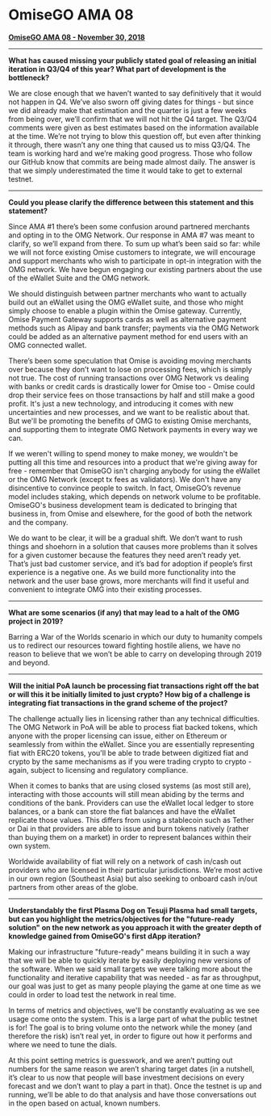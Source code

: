 # OmiseGO AMA 08

**[OmiseGO AMA 08 - November 30, 2018](https://www.reddit.com/r/omise_go/comments/a1yzns/omisego_ama_8_november_30_2018/)**

***

**What has caused missing your publicly stated goal of releasing an initial iteration in Q3/Q4 of this year? What part of development is the bottleneck?**

We are close enough that we haven’t wanted to say definitively that it would not happen in Q4. We’ve also sworn off giving dates for things - but since we did already make that estimation and the quarter is just a few weeks from being over, we’ll confirm that we will not hit the Q4 target. The Q3/Q4 comments were given as best estimates based on the information available at the time. We’re not trying to blow this question off, but even after thinking it through, there wasn’t any one thing that caused us to miss Q3/Q4. The team is working hard and we’re making good progress. Those who follow our GitHub know that commits are being made almost daily. The answer is that we simply underestimated the time it would take to get to external testnet.

***

**Could you please clarify the difference between this statement and this statement?**

Since AMA #1 there’s been some confusion around partnered merchants and opting in to the OMG Network. Our response in AMA #7 was meant to clarify, so we’ll expand from there. To sum up what’s been said so far: while we will not force existing Omise customers to integrate, we will encourage and support merchants who wish to participate in opt-in integration with the OMG network. We have begun engaging our existing partners about the use of the eWallet Suite and the OMG network.

We should distinguish between partner merchants who want to actually build out an eWallet using the OMG eWallet suite, and those who might simply choose to enable a plugin within the Omise gateway. Currently, Omise Payment Gateway supports cards as well as alternative payment methods such as Alipay and bank transfer; payments via the OMG Network could be added as an alternative payment method for end users with an OMG connected wallet.

There’s been some speculation that Omise is avoiding moving merchants over because they don’t want to lose on processing fees, which is simply not true. The cost of running transactions over OMG Network vs dealing with banks or credit cards is drastically lower for Omise too - Omise could drop their service fees on those transactions by half and still make a good profit. It's just a new technology, and introducing it comes with new uncertainties and new processes, and we want to be realistic about that. But we'll be promoting the benefits of OMG to existing Omise merchants, and supporting them to integrate OMG Network payments in every way we can.

If we weren't willing to spend money to make money, we wouldn't be putting all this time and resources into a product that we're giving away for free - remember that OmiseGO isn't charging anybody for using the eWallet or the OMG Network (except tx fees as validators). We don't have any disincentive to convince people to switch. In fact, OmiseGO’s revenue model includes staking, which depends on network volume to be profitable. OmiseGO's business development team is dedicated to bringing that business in, from Omise and elsewhere, for the good of both the network and the company.

We do want to be clear, it will be a gradual shift. We don’t want to rush things and shoehorn in a solution that causes more problems than it solves for a given customer because the features they need aren’t ready yet. That’s just bad customer service, and it’s bad for adoption if people’s first experience is a negative one. As we build more functionality into the network and the user base grows, more merchants will find it useful and convenient to integrate OMG into their existing processes.

***

**What are some scenarios (if any) that may lead to a halt of the OMG project in 2019?**

Barring a War of the Worlds scenario in which our duty to humanity compels us to redirect our resources toward fighting hostile aliens, we have no reason to believe that we won’t be able to carry on developing through 2019 and beyond.

***

**Will the initial PoA launch be processing fiat transactions right off the bat or will this it be initially limited to just crypto? How big of a challenge is integrating fiat transactions in the grand scheme of the project?**

The challenge actually lies in licensing rather than any technical difficulties. The OMG Network in PoA will be able to process fiat backed tokens, which anyone with the proper licensing can issue, either on Ethereum or seamlessly from within the eWallet. Since you are essentially representing fiat with ERC20 tokens, you'll be able to trade between digitized fiat and crypto by the same mechanisms as if you were trading crypto to crypto - again, subject to licensing and regulatory compliance.

When it comes to banks that are using closed systems (as most still are), interacting with those accounts will still mean abiding by the terms and conditions of the bank. Providers can use the eWallet local ledger to store balances, or a bank can store the fiat balances and have the eWallet replicate those values. This differs from using a stablecoin such as Tether or Dai in that providers are able to issue and burn tokens natively (rather than buying them on a market) in order to represent balances within their own system.

Worldwide availability of fiat will rely on a network of cash in/cash out providers who are licensed in their particular jurisdictions. We’re most active in our own region (Southeast Asia) but also seeking to onboard cash in/out partners from other areas of the globe.

***

**Understandably the first Plasma Dog on Tesuji Plasma had small targets, but can you highlight the metrics/objectives for the "future-ready solution" on the new network as you approach it with the greater depth of knowledge gained from OmiseGO's first dApp iteration?**

Making our infrastructure "future-ready" means building it in such a way that we will be able to quickly iterate by easily deploying new versions of the software. When we said small targets we were talking more about the functionality and iterative capability that was needed - as far as throughput, our goal was just to get as many people playing the game at one time as we could in order to load test the network in real time.

In terms of metrics and objectives, we'll be constantly evaluating as we see usage come onto the system. This is a large part of what the public testnet is for! The goal is to bring volume onto the network while the money (and therefore the risk) isn’t real yet, in order to figure out how it performs and where we need to tune the dials.

At this point setting metrics is guesswork, and we aren’t putting out numbers for the same reason we aren’t sharing target dates (in a nutshell, it’s clear to us now that people will base investment decisions on every forecast and we don’t want to play a part in that). Once the testnet is up and running, we’ll be able to do that analysis and have those conversations out in the open based on actual, known numbers.
